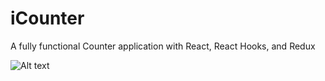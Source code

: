 # iCounter
A fully functional Counter application with React, React Hooks, and Redux

![Alt text](./banner.png "Counter Application")


